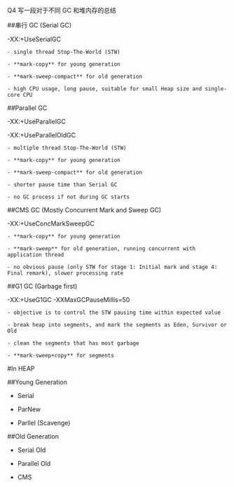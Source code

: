 Q4 写一段对于不同 GC 和堆内存的总结

##串行 GC (Serial GC)

-XX:+UseSerialGC

	- single thread Stop-The-World (STW)
	
	- **mark-copy** for young generation
	
	- **mark-sweep-compact** for old generation
	
	- high CPU usage, long pause, suitable for small Heap size and single-core CPU
	


##Parallel GC

-XX:+UseParallelGC

-XX:+UseParallelOldGC

	- multiple thread Stop-The-World (STW)
	
	- **mark-copy** for young generation
	
	- **mark-sweep-compact** for old generation
	
	- shorter pause time than Serial GC
	
	- no GC process if not during GC starts
	
	

##CMS GC (Mostly Concurrent Mark and Sweep GC)

-XX:+UseConcMarkSweepGC

	- **mark-copy** for young generation
	
	- **mark-sweep** for old generation, running concurrent with application thread
	
	- no obvious pause (only STW for stage 1: Initial mark and stage 4: Final remark), slower processing rate
	
	

##G1 GC (Garbage first)

-XX:+UseG1GC -XXMaxGCPauseMillis=50

	- objective is to control the STW pausing time within expected value
	
	- break heap into segments, and mark the segments as Eden, Survivor or Old
	
	- clean the segments that has most garbage
	
	- **mark-sweep+copy** for segments



#In HEAP

##Young Generation

- Serial

- ParNew

- Parllel (Scavenge)



##Old Generation

- Serial Old

- Parallel Old

- CMS
